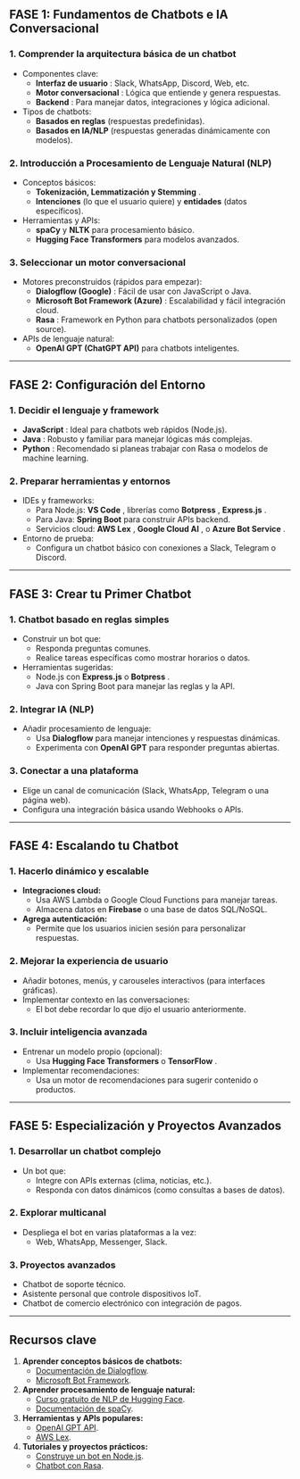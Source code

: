 ## **FASE 1: Fundamentos de Chatbots e IA Conversacional**

### 1. **Comprender la arquitectura básica de un chatbot**

* Componentes clave:
  * **Interfaz de usuario** : Slack, WhatsApp, Discord, Web, etc.
  * **Motor conversacional** : Lógica que entiende y genera respuestas.
  * **Backend** : Para manejar datos, integraciones y lógica adicional.
* Tipos de chatbots:
  * **Basados en reglas** (respuestas predefinidas).
  * **Basados en IA/NLP** (respuestas generadas dinámicamente con modelos).

### 2. **Introducción a Procesamiento de Lenguaje Natural (NLP)**

* Conceptos básicos:
  * **Tokenización, Lemmatización y Stemming** .
  * **Intenciones** (lo que el usuario quiere) y **entidades** (datos específicos).
* Herramientas y APIs:
  * **spaCy** y **NLTK** para procesamiento básico.
  * **Hugging Face Transformers** para modelos avanzados.

### 3. **Seleccionar un motor conversacional**

* Motores preconstruidos (rápidos para empezar):
  * **Dialogflow (Google)** : Fácil de usar con JavaScript o Java.
  * **Microsoft Bot Framework (Azure)** : Escalabilidad y fácil integración cloud.
  * **Rasa** : Framework en Python para chatbots personalizados (open source).
* APIs de lenguaje natural:
  * **OpenAI GPT (ChatGPT API)** para chatbots inteligentes.

---

## **FASE 2: Configuración del Entorno**

### 1. **Decidir el lenguaje y framework**

* **JavaScript** : Ideal para chatbots web rápidos (Node.js).
* **Java** : Robusto y familiar para manejar lógicas más complejas.
* **Python** : Recomendado si planeas trabajar con Rasa o modelos de machine learning.

### 2. **Preparar herramientas y entornos**

* IDEs y frameworks:
  * Para Node.js:  **VS Code** , librerías como  **Botpress** ,  **Express.js** .
  * Para Java: **Spring Boot** para construir APIs backend.
  * Servicios cloud:  **AWS Lex** ,  **Google Cloud AI** , o  **Azure Bot Service** .
* Entorno de prueba:
  * Configura un chatbot básico con conexiones a Slack, Telegram o Discord.

---

## **FASE 3: Crear tu Primer Chatbot**

### 1. **Chatbot basado en reglas simples**

* Construir un bot que:
  * Responda preguntas comunes.
  * Realice tareas específicas como mostrar horarios o datos.
* Herramientas sugeridas:
  * Node.js con **Express.js** o  **Botpress** .
  * Java con Spring Boot para manejar las reglas y la API.

### 2. **Integrar IA (NLP)**

* Añadir procesamiento de lenguaje:
  * Usa **Dialogflow** para manejar intenciones y respuestas dinámicas.
  * Experimenta con **OpenAI GPT** para responder preguntas abiertas.

### 3. **Conectar a una plataforma**

* Elige un canal de comunicación (Slack, WhatsApp, Telegram o una página web).
* Configura una integración básica usando Webhooks o APIs.

---

## **FASE 4: Escalando tu Chatbot**

### 1. **Hacerlo dinámico y escalable**

* **Integraciones cloud:**
  * Usa AWS Lambda o Google Cloud Functions para manejar tareas.
  * Almacena datos en **Firebase** o una base de datos SQL/NoSQL.
* **Agrega autenticación:**
  * Permite que los usuarios inicien sesión para personalizar respuestas.

### 2. **Mejorar la experiencia de usuario**

* Añadir botones, menús, y carouseles interactivos (para interfaces gráficas).
* Implementar contexto en las conversaciones:
  * El bot debe recordar lo que dijo el usuario anteriormente.

### 3. **Incluir inteligencia avanzada**

* Entrenar un modelo propio (opcional):
  * Usa **Hugging Face Transformers** o  **TensorFlow** .
* Implementar recomendaciones:
  * Usa un motor de recomendaciones para sugerir contenido o productos.

---

## **FASE 5: Especialización y Proyectos Avanzados**

### 1. **Desarrollar un chatbot complejo**

* Un bot que:
  * Integre con APIs externas (clima, noticias, etc.).
  * Responda con datos dinámicos (como consultas a bases de datos).

### 2. **Explorar multicanal**

* Despliega el bot en varias plataformas a la vez:
  * Web, WhatsApp, Messenger, Slack.

### 3. **Proyectos avanzados**

* Chatbot de soporte técnico.
* Asistente personal que controle dispositivos IoT.
* Chatbot de comercio electrónico con integración de pagos.

---

## **Recursos clave**

1. **Aprender conceptos básicos de chatbots:**
   * [Documentación de Dialogflow]().
   * [Microsoft Bot Framework](https://learn.microsoft.com/en-us/azure/bot-service/).
2. **Aprender procesamiento de lenguaje natural:**
   * [Curso gratuito de NLP de Hugging Face]().
   * [Documentación de spaCy]().
3. **Herramientas y APIs populares:**
   * [OpenAI GPT API](https://platform.openai.com/docs).
   * [AWS Lex](https://aws.amazon.com/lex/).
4. **Tutoriales y proyectos prácticos:**
   * [Construye un bot en Node.js](https://developer.mozilla.org/en-US/docs/Learn/Server-side/Express_Nodejs).
   * [Chatbot con Rasa]().
